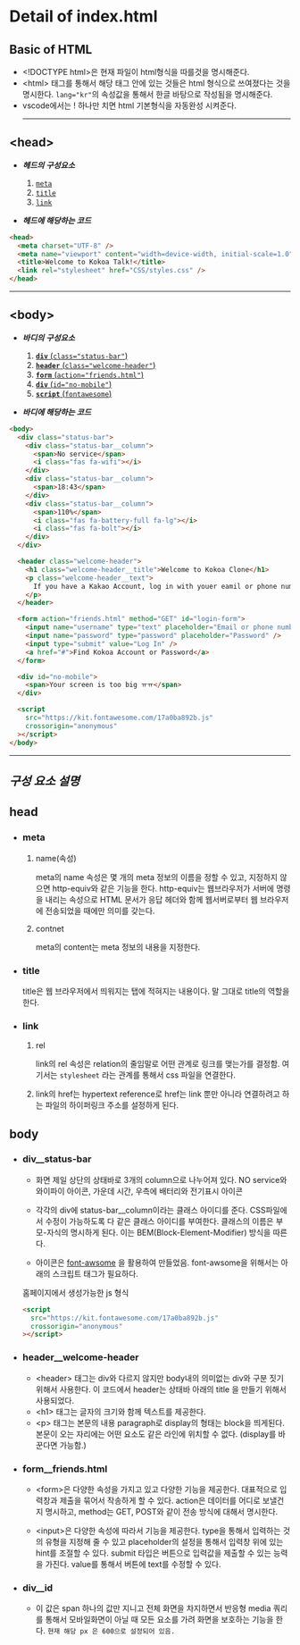 # Detail of index.html

## Basic of HTML

- \<!DOCTYPE html>은 현재 파일이 html형식을 따를것을 명시해준다.
- \<html> 태그를 통해서 해당 태그 안에 있는 것들은 html 형식으로 쓰여졌다는 것을 명시한다. `lang="kr"`의 속성값을 통해서 한글 바탕으로 작성됨을 명시해준다.
- vscode에서는 ! 하나만 치면 html 기본형식을 자동완성 시켜준다.
  ***

## **\<head>**

- _**헤드의 구성요소**_

  1. [`meta`](#meta)
  2. [`title`](#title)
  3. [`link`](#link)

- _**헤드에 해당하는 코드**_

```html
<head>
  <meta charset="UTF-8" />
  <meta name="viewport" content="width=device-width, initial-scale=1.0" />
  <title>Welcome to Kokoa Talk!</title>
  <link rel="stylesheet" href="CSS/styles.css" />
</head>
```

---

## **\<body>**

- **_바디의 구성요소_**

  1. [**`div`** (`class="status-bar"`)](#div__status-bar)
  2. [**`header`** (`class="welcome-header"`)](#header__welcome-header)
  3. [**`form`** (`action="friends.html"`)](#form__friends.html)
  4. [**`div`** (`id="no-mobile"`)](#div__id)
  5. [**`script`** (`fontawesome`)](#script)

- _**바디에 해당하는 코드**_

```html
<body>
  <div class="status-bar">
    <div class="status-bar__column">
      <span>No service</span>
      <i class="fas fa-wifi"></i>
    </div>
    <div class="status-bar__column">
      <span>18:43</span>
    </div>
    <div class="status-bar__column">
      <span>110%</span>
      <i class="fas fa-battery-full fa-lg"></i>
      <i class="fas fa-bolt"></i>
    </div>
  </div>

  <header class="welcome-header">
    <h1 class="welcome-header__title">Welcome to Kokoa Clone</h1>
    <p class="welcome-header__text">
      If you have a Kakao Account, log in with youer eamil or phone number.
    </p>
  </header>

  <form action="friends.html" method="GET" id="login-form">
    <input name="username" type="text" placeholder="Email or phone number" />
    <input name="password" type="password" placeholder="Password" />
    <input type="submit" value="Log In" />
    <a href="#">Find Kokoa Account or Password</a>
  </form>

  <div id="no-mobile">
    <span>Your screen is too big ㅠㅠ</span>
  </div>

  <script
    src="https://kit.fontawesome.com/17a0ba892b.js"
    crossorigin="anonymous"
  ></script>
</body>
```

---

## _**구성 요소 설명**_

## head

- ### meta

  1.  name(속성)

      meta의 name 속성은 몇 개의 meta 정보의 이름을 정할 수 있고, 지정하지 않으면 http-equiv와 같은 기능을 한다. http-equiv는 웹브라우저가 서버에 명령을 내리는 속성으로 HTML 문서가 응답 헤더와 함께 웹서버로부터 웹 브라우저에 전송되었을 때에만 의미를 갖는다.

  2.  contnet

      meta의 content는 meta 정보의 내용을 지정한다.

- ### title

  title은 웹 브라우저에서 띄워지는 탭에 적혀지는 내용이다. 말 그대로 title의 역할을 한다.

- ### link

  1. rel

     link의 rel 속성은 relation의 줄임말로 어떤 관계로 링크를 맺는가를 결정함. 여기서는 `stylesheet` 라는 관계를 통해서 css 파일을 연결한다.

  2. link의 href는 hypertext reference로 href는 link 뿐만 아니라 연결하려고 하는 파일의 하이퍼링크 주소를 설정하게 된다.

## body

- ### div\_\_status-bar

  - 화면 제일 상단의 상태바로 3개의 column으로 나누어져 있다. NO service와 와이파이 아이콘, 가운데 시간, 우측에 배터리와 전기표시 아이콘

  - 각각의 div에 status-bar\_\_column이라는 클래스 아이디를 준다. CSS파일에서 수정이 가능하도록 다 같은 클래스 아이디를 부여한다. 클래스의 이름은 부모-자식의 명시하게 된다. 이는 BEM(Block-Element-Modifier) 방식을 따른다.

  - 아이콘은 [font-awsome](https://fontawesome.com/) 을 활용하여 만들었음. font-awsome을 위해서는 아래의 스크립트 태그가 필요하다.

  홈페이지에서 생성가능한 js 형식

  ```html
  <script
    src="https://kit.fontawesome.com/17a0ba892b.js"
    crossorigin="anonymous"
  ></script>
  ```

- ### header\_\_welcome-header

  - \<header> 태그는 div와 다르지 않지만 body내의 의미없는 div와 구분 짓기 위해서 사용한다. 이 코드에서 header는 상태바 아래의 title 을 만들기 위해서 사용되었다.
  - \<h1> 태그는 글자의 크기와 함께 텍스트를 제공한다.
  - \<p> 태그는 본문의 내용 paragraph로 display의 형태는 block을 띄게된다. 본문이 오는 자리에는 어떤 요소도 같은 라인에 위치할 수 없다. (display를 바꾼다면 가능함.)

- ### form\_\_friends.html

  - \<form>은 다양한 속성을 가지고 있고 다양한 기능을 제공한다. 대표적으로 입력창과 제출을 묶어서 작송하게 할 수 있다. action은 데이터를 어디로 보낼건지 명시하고, method는 GET, POST와 같이 전송 방식에 대해서 명시한다.

  - \<input>은 다양한 속성에 따라서 기능을 제공한다. type을 통해서 입력하는 것의 유형을 지정해 줄 수 있고 placeholder의 설정을 통해서 입력창 위에 있는 hint를 조절할 수 있다. submit 타입은 버튼으로 입력값을 제출할 수 있는 능력을 가진다. value를 통해서 버튼에 text를 수정할 수 있다.

- ### div\_\_id
  - 이 값은 span 하나의 값만 지니고 전체 화면을 차지하면서 반응형 media 쿼리를 통해서 모바일화면이 아닐 때 모든 요소를 가려 화면을 보호하는 기능을 한다. `현재 해당 px 은 600으로 설정되어 있음.`
